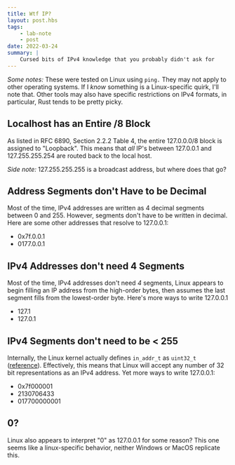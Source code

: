 ```yaml
---
title: Wtf IP?
layout: post.hbs
tags: 
    - lab-note
    - post
date: 2022-03-24
summary: |
    Cursed bits of IPv4 knowledge that you probably didn't ask for
---
```


*Some notes:* These were tested on Linux using `ping.` They may not apply to other operating systems.
If I *know* something is a Linux-specific quirk, I'll note that. Other tools may also have specific
restrictions on IPv4 formats, in particular, Rust tends to be pretty picky.

## Localhost has an Entire /8 Block
As listed in RFC 6890, Section 2.2.2 Table 4, the entire 127.0.0.0/8 block is assigned to "Loopback".
This means that *all* IP's between 127.0.0.1 and 127.255.255.254 are routed back to the local host.

*Side note:* 127.255.255.255 is a broadcast address, but where does that go?

## Address Segments don't Have to be Decimal
Most of the time, IPv4 addresses are written as 4 decimal segments between 0 and 255. However,
segments don't have to be written in decimal. Here are some other addresses that resolve to 127.0.0.1:

- 0x7f.0.0.1
- 0177.0.0.1

## IPv4 Addresses don't need 4 Segments
Most of the time, IPv4 addresses don't need *4* segments, Linux appears to begin filling an IP address
from the high-order bytes, then assumes the last segment fills from the lowest-order byte. Here's more
ways to write 127.0.0.1

- 127.1
- 127.0.1

## IPv4 Segments don't need to be < 255
Internally, the Linux kernel actually defines `in_addr_t` as `uint32_t`
([reference](https://elixir.bootlin.com/uclibc-ng/latest/source/include/netinet/in.h#L142)). Effectively,
this means that Linux will accept any number of 32 bit representations as an IPv4 address. Yet more ways
to write 127.0.0.1:

- 0x7f000001
- 2130706433
- 017700000001

## 0?
Linux also appears to interpret "0" as 127.0.0.1 for some reason? This one seems like a linux-specific behavior,
neither Windows or MacOS replicate this.